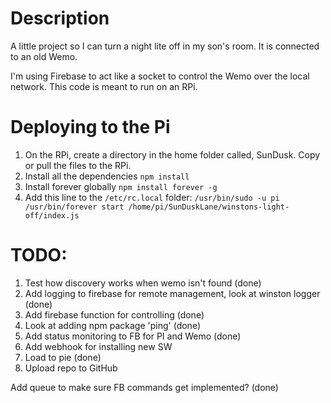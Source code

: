 # Description
A little project so I can turn a night lite off in my son's room. It is connected to an old Wemo.

I'm using Firebase to act like a socket to control the Wemo over the local network. This code is meant to run on an RPi.

# Deploying to the Pi
1. On the RPi, create a directory in the home folder called, SunDusk. Copy or pull the files to the RPi.
2. Install all the dependencies 
`npm install`
3. Install forever globally
`npm install forever -g`
4. Add this line to the `/etc/rc.local` folder:
`/usr/bin/sudo -u pi /usr/bin/forever start /home/pi/SunDuskLane/winstons-light-off/index.js`


# TODO:
1. Test how discovery works when wemo isn't found (done)
2. Add logging to firebase for remote management, look at winston logger (done)
3. Add firebase function for controlling (done)
4. Look at adding npm package 'ping' (done)
5. Add status monitoring to FB for PI and Wemo (done)
6. Add webhook for installing new SW
7. Load to pie (done)
8. Upload repo to GitHub

Add queue to make sure FB commands get implemented? (done)

